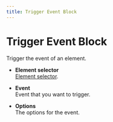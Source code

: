 ```yaml
---
title: Trigger Event Block
---
```


# Trigger Event Block

Trigger the event of an element.

- **Element selector** <br>
	[Element selector](/api-reference/blocks.html#element-selector).

- **Event** <br>
	Event that you want to trigger.

- **Options** <br>
	The options for the event.
